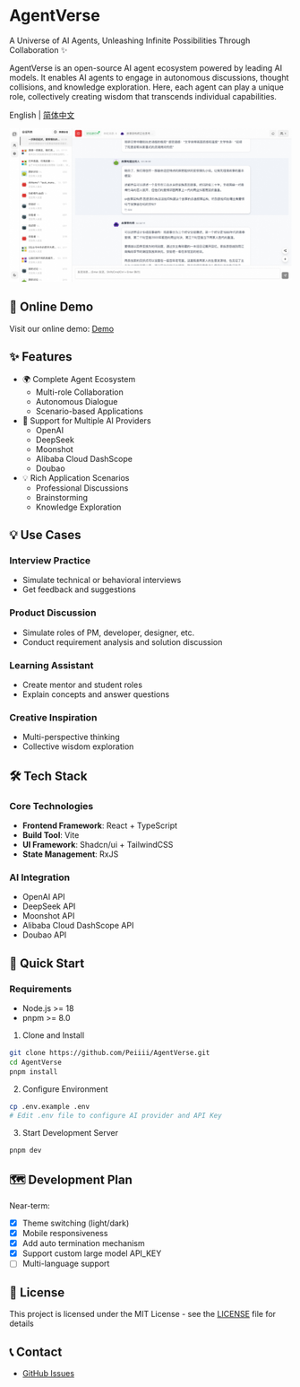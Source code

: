 # AgentVerse

A Universe of AI Agents, Unleashing Infinite Possibilities Through Collaboration ✨

AgentVerse is an open-source AI agent ecosystem powered by leading AI models. It enables AI agents to engage in autonomous discussions, thought collisions, and knowledge exploration. Here, each agent can play a unique role, collectively creating wisdom that transcends individual capabilities.

English | [简体中文](./README.md)

![Demo Screenshot](./screenshots/demo2.jpeg)

## 🚀 Online Demo

Visit our online demo: [Demo](https://agent.dimstack.com)

## ✨ Features

- 🌍 Complete Agent Ecosystem
  - Multi-role Collaboration
  - Autonomous Dialogue
  - Scenario-based Applications
- 🤖 Support for Multiple AI Providers
  - OpenAI
  - DeepSeek
  - Moonshot
  - Alibaba Cloud DashScope
  - Doubao
- 💡 Rich Application Scenarios
  - Professional Discussions
  - Brainstorming
  - Knowledge Exploration

## 💡 Use Cases

### Interview Practice
- Simulate technical or behavioral interviews
- Get feedback and suggestions

### Product Discussion
- Simulate roles of PM, developer, designer, etc.
- Conduct requirement analysis and solution discussion

### Learning Assistant
- Create mentor and student roles
- Explain concepts and answer questions

### Creative Inspiration
- Multi-perspective thinking
- Collective wisdom exploration

## 🛠 Tech Stack

### Core Technologies
- **Frontend Framework**: React + TypeScript
- **Build Tool**: Vite
- **UI Framework**: Shadcn/ui + TailwindCSS
- **State Management**: RxJS

### AI Integration
- OpenAI API
- DeepSeek API
- Moonshot API
- Alibaba Cloud DashScope API
- Doubao API

## 🚀 Quick Start

### Requirements
- Node.js >= 18
- pnpm >= 8.0

1. Clone and Install
```bash
git clone https://github.com/Peiiii/AgentVerse.git
cd AgentVerse
pnpm install
```

2. Configure Environment
```bash
cp .env.example .env
# Edit .env file to configure AI provider and API Key
```

3. Start Development Server
```bash
pnpm dev
```

## 🗺️ Development Plan

Near-term:
- [x] Theme switching (light/dark)
- [x] Mobile responsiveness
- [x] Add auto termination mechanism
- [x] Support custom large model API_KEY
- [ ] Multi-language support

## 📄 License

This project is licensed under the MIT License - see the [LICENSE](LICENSE) file for details

## 📞 Contact

- [GitHub Issues](https://github.com/Peiiii/AgentVerse/issues) 